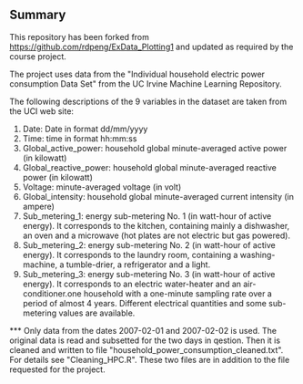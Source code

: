 ## Summary

This repository has been forked from 
    https://github.com/rdpeng/ExData_Plotting1
and updated as required by the course project.

The project uses data from the "Individual household electric power consumption Data Set" from the UC Irvine Machine Learning Repository.

The following descriptions of the 9 variables in the dataset are taken from the UCI web site:

<ol>
<li>Date: Date in format dd/mm/yyyy</li>
<li>Time: time in format hh:mm:ss</li>
<li>Global_active_power: household global minute-averaged active power (in kilowatt)</li>
<li>Global_reactive_power: household global minute-averaged reactive power (in kilowatt)
<li>Voltage: minute-averaged voltage (in volt)</li>
<li>Global_intensity: household global minute-averaged current intensity (in ampere)</li>
<li>Sub_metering_1: energy sub-metering No. 1 (in watt-hour of active energy). It corresponds to the kitchen, containing mainly a dishwasher, an oven and a microwave (hot plates are not electric but gas powered).</li>
<li>Sub_metering_2: energy sub-metering No. 2 (in watt-hour of active energy). It corresponds to the laundry room, containing a washing-machine, a tumble-drier, a refrigerator and a light.</li>
<li>Sub_metering_3: energy sub-metering No. 3 (in watt-hour of active energy). It corresponds to an electric water-heater and an air-conditioner.one household with a one-minute sampling rate over a period of almost 4 years. Different electrical quantities and some sub-metering values
are available.</li>
</ol>

*** Only data from the dates 2007-02-01 and 2007-02-02 is used. The original data is read and subsetted for the two days in qestion. Then it is cleaned and written to file 
"household_power_consumption_cleaned.txt". For details see "Cleaning_HPC.R". 
These two files are in addition to the file requested for the project.


